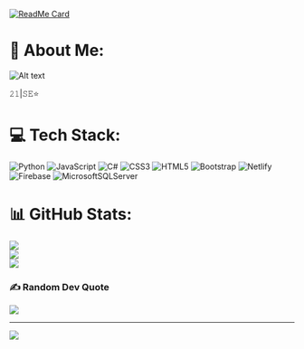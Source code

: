 [![ReadMe Card](https://github-readme-stats.vercel.app/api/pin/?username=yourusername&repo=yourrepo)](https://github.com/solidsman/sample-of-projects)

# 💫 About Me:

![Alt text](https://i.imgur.com/2miaCSx.gif)



𝟸𝟷|𝚂𝙴⭐ <br>


# 💻 Tech Stack:
![Python](https://img.shields.io/badge/python-3670A0?style=for-the-badge&logo=python&logoColor=ffdd54) ![JavaScript](https://img.shields.io/badge/javascript-%23323330.svg?style=for-the-badge&logo=javascript&logoColor=%23F7DF1E) ![C#](https://img.shields.io/badge/c%23-%23239120.svg?style=for-the-badge&logo=csharp&logoColor=white) ![CSS3](https://img.shields.io/badge/css3-%231572B6.svg?style=for-the-badge&logo=css3&logoColor=white) ![HTML5](https://img.shields.io/badge/html5-%23E34F26.svg?style=for-the-badge&logo=html5&logoColor=white) ![Bootstrap](https://img.shields.io/badge/bootstrap-%238511FA.svg?style=for-the-badge&logo=bootstrap&logoColor=white) ![Netlify](https://img.shields.io/badge/netlify-%23000000.svg?style=for-the-badge&logo=netlify&logoColor=#00C7B7) ![Firebase](https://img.shields.io/badge/firebase-%23039BE5.svg?style=for-the-badge&logo=firebase) ![MicrosoftSQLServer](https://img.shields.io/badge/Microsoft%20SQL%20Server-CC2927?style=for-the-badge&logo=microsoft%20sql%20server&logoColor=white)
# 📊 GitHub Stats:
![](https://github-readme-stats.vercel.app/api?username=solidsman&theme=dark&hide_border=false&include_all_commits=true&count_private=false)<br/>
![](https://github-readme-streak-stats.herokuapp.com/?user=solidsman&theme=dark&hide_border=false)<br/>
![](https://github-readme-stats.vercel.app/api/top-langs/?username=solidsman&theme=dark&hide_border=false&include_all_commits=true&count_private=false&layout=compact)

### ✍️ Random Dev Quote
![](https://quotes-github-readme.vercel.app/api?type=vetical&theme=dark)

---
[![](https://visitcount.itsvg.in/api?id=solidsman&icon=1&color=4)](https://visitcount.itsvg.in)

<!-- Proudly created with GPRM ( https://gprm.itsvg.in ) -->
